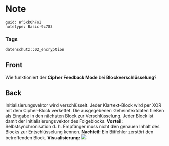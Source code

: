 # Note
```
guid: H^5xkOhFoI
notetype: Basic-9c783
```

### Tags
```
datenschutz::02_encryption
```

## Front
Wie funktioniert der <b>Cipher Feedback Mode</b> bei
<b>Blockverschlüsselung</b>?

## Back
Initialisierungsvektor wird verschlüsselt. Jeder Klartext-Block
wird per XOR mit dem Cipher-Block verkettet. Die ausgegebenen
Geheimtextdaten fließen als Eingabe in den nächsten Block zur
Verschlüsselung. Jeder Block ist damit der Initialisierungsvektor
des Folgeblocks. <b>Vorteil:</b> Selbstsynchronisation d. h.
Empfänger muss nicht den genauen Inhalt des Blocks zur
Entschlüsselung kennen. <b>Nachteil:</b> Ein Bitfehler zerstört den
betreffenden Block. <b>Visualisierung:</b> <img src="paste-3a8059a197c72ed1ebd8f2b22912d08ebc7d4b81.jpg">
